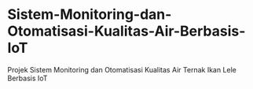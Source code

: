 # Sistem-Monitoring-dan-Otomatisasi-Kualitas-Air-Berbasis-IoT
Projek Sistem Monitoring dan Otomatisasi Kualitas Air Ternak Ikan Lele Berbasis IoT
